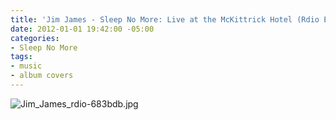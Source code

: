```yaml
---
title: 'Jim James - Sleep No More: Live at the McKittrick Hotel (Rdio Exclusive)'
date: 2012-01-01 19:42:00 -05:00
categories:
- Sleep No More
tags:
- music
- album covers
---
```


![Jim_James_rdio-683bdb.jpg](/uploads/Jim_James_rdio-683bdb.jpg)